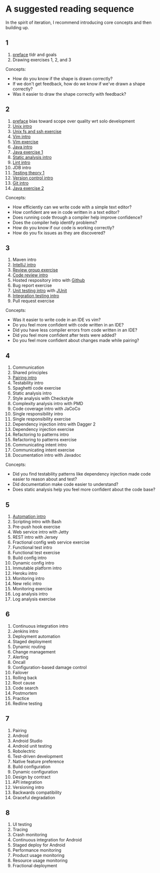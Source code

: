 # A suggested reading sequence

In the spirit of iteration, I recommend introducing core concepts and then building up.

## 1

1. [preface](preface.md) tldr and goals
1. Drawing exercises 1, 2, and 3

Concepts:

* How do you know if the shape is drawn correctly?
* If we don't get feedback, how do we know if we've drawn a shape correctly?
* Was it easier to draw the shape correctly with feedback?

## 2

1. [preface](preface.md) bias toward scope over quality wrt solo development
1. [Unix intro](tools/unix.md)
1. [Unix fs and ssh exercise](](exercises/unix.md))
1. [Vim intro](tools/vim.md)
1. [Vim exercise](tools/vim.md)
1. [Java intro](tools/java.md)
1. [Java exercise 1](exercises/java.md)
1. [Static analysis intro](static_analysis/README.md)
1. [Lint intro](static_analysis/lint.md)
1. JDB intro
1. [Testing theory 1](testing/README.md)
1. [Version control intro](version_control/README.md)
1. [Git intro](tools/git.md)
1. [Java exercise 2](exercises/java.md)

Concepts:
* How efficiently can we write code with a simple text editor?
* How confident are we in code written in a text editor?
* Does running code through a compiler help improve confidence?
* Does the compiler help identify problems?
* How do you know if our code is working correctly?
* How do you fix issues as they are discovered?

## 3

1. Maven intro
1. [IntelliJ intro](tools/intellij)
1. [Review group exercise](exercises/grouper.md)
1. [Code review intro](static_analysis/code_review.md)
1. Hosted respository intro with [Github](tools/github.md)
1. Bug report exercise
1. [Unit testing intro](testing/unit.md) with [JUnit](tools/junit.md)
1. [Integration testing intro](testing/integration.md)
1. Pull request exercise

Concepts:
* Was it easier to write code in an IDE vs vim?
* Do you feel more confident with code written in an IDE?
* Did you have less compiler errors from code written in an IDE?
* Did you feel more confident after tests were added?
* Do you feel more confident about changes made while pairing?

## 4

1. Communication
1. Shared principles
1. [Pairing intro](collaboration/pairing.md)
1. Testability intro
1. Spaghetti code exercise
1. Static analysis intro
1. Style analysis with Checkstyle
1. Complexity analysis intro with PMD
1. Code coverage intro with JaCoCo
1. Single responsibility intro
1. Single responsibility exercise
1. Dependency injection intro with Dagger 2
1. Dependency injection exercise
1. Refactoring to patterns intro
1. Refactoring to patterns exercise
1. Communicating intent intro
1. Communicating intent exercise
1. Documentation intro with Javadoc

Concepts:
* Did you find testability patterns like dependency injection made code easier to reason about and test?
* Did documentation make code easier to understand?
* Does static analysis help you feel more confident about the code base?

## 5

1. [Automation intro](automation/README.md)
1. Scripting intro with Bash
1. Pre-push hook exercise
1. Web service intro with Jetty
1. REST intro with Jersey
1. Fractional config web service exercise
1. Functional test intro
1. Functional test exercise
1. Build config intro
1. Dynamic config intro
1. Immutable platform intro
1. Heroku intro
1. Monitoring intro
1. New relic intro
1. Monitoring exercise
1. Log analysis intro
1. Log analysis exercise

## 6

1. Continuous integration intro
1. Jenkins intro
1. Deployment automation
1. Staged deployment
1. Dynamic routing
1. Change management
1. Alerting
1. Oncall
1. Configuration-based damage control
1. Failover
1. Rolling back
1. Root cause
1. Code search
1. Postmortem
1. Practice
1. Redline testing

## 7

1. Pairing
1. Android
1. Android Studio
1. Android unit testing
1. Robolectric
1. Test-driven development
1. Native feature preference
1. Build configuration
1. Dynamic configuration
1. Design by contract
1. API integration
1. Versioning intro
1. Backwards compatibility
1. Graceful degradation

## 8

1. UI testing
1. Tracing
1. Crash monitoring
1. Continuous integration for Android
1. Staged deploy for Android
1. Performance monitoring
1. Product usage monitoring
1. Resource usage monitoring
1. Fractional deployment




